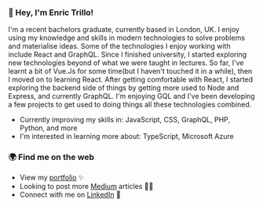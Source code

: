 ### 👋 Hey, I'm Enric Trillo!
I'm a recent bachelors graduate, currently based in London, UK. I enjoy using my knowledge and skills in modern technologies to solve problems and materialise ideas. Some of the technologies I enjoy working with include React and GraphQL.
Since I finished university, I started exploring new technologies beyond of what we were taught in lectures. So far, I've learnt a bit of Vue.Js for some time(but I haven't touched it in a while), then I moved on to learning React. After getting comfortable with React, I started exploring the backend side of things by getting more used to Node and Express, and currently GraphQL. I'm enjoying GQL and I've been developing a few projects to get used to doing things all these technologies combined.
<br>
- Currently improving my skills in: JavaScript, CSS, GraphQL, PHP, Python, and more
- I'm interested in learning more about: TypeScript, Microsoft Azure

### 🌍 Find me on the web
- View my <a href='https://enrictrillo.com/'>portfolio<a/> ✨
- Looking to post more <a href="https://medium.com/@enrictrillo">Medium<a/> articles ✍🏾
- Connect with me on <a href="https://www.linkedin.com/in/enrictrillo/">LinkedIn<a/> 👥
